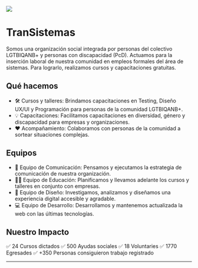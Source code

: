 <img src="https://transistemas.org/static/media/img_transistemas.23be2ab795cbf682ddef134610a68815.svg"></img>

# TranSistemas
Somos una organización social integrada por personas del colectivo LGTBIQANB+ y personas con discapacidad (PcD).
Actuamos para la inserción laboral de nuestra comunidad en empleos formales del área de sistemas. Para lograrlo, realizamos cursos y capacitaciones gratuitas.

## Qué hacemos
- 🛠️ Cursos y talleres: Brindamos capacitaciones en Testing, Diseño UX/UI y Programación para personas de la comunidad LGTBIQANB+.
- 💡 Capacitaciones: Facilitamos capacitaciones en diversidad, género y discapacidad para empresas y organizaciones.
- ❤️ Acompañamiento: Colaboramos con personas de la comunidad a sortear situaciones complejas.

## Equipos
- 📢 Equipo de Comunicación: Pensamos y ejecutamos la estrategia de comunicación de nuestra organización.
- 👩‍🏫 Equipo de Educación: Planificamos y llevamos adelante los cursos y talleres en conjunto con empresas.
- 🎨 Equipo de Diseño: Investigamos, analizamos y diseñamos una experiencia digital accesible y agradable.
- 💻 Equipo de Desarrollo: Desarrollamos y mantenemos actualizada la web con las últimas tecnologías.

## Nuestro Impacto
✅ 24 Cursos dictados
✅ 500 Ayudas sociales
✅ 18 Voluntaries
✅ 1770 Egresades
✅ +350 Personas consiguieron trabajo registrado

___

